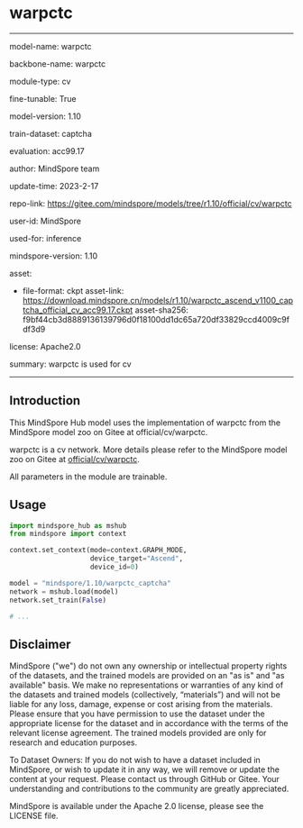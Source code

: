 # warpctc

---

model-name: warpctc

backbone-name: warpctc

module-type: cv

fine-tunable: True

model-version: 1.10

train-dataset: captcha

evaluation: acc99.17

author: MindSpore team

update-time: 2023-2-17

repo-link: <https://gitee.com/mindspore/models/tree/r1.10/official/cv/warpctc>

user-id: MindSpore

used-for: inference

mindspore-version: 1.10

asset:

-
    file-format: ckpt
    asset-link: <https://download.mindspore.cn/models/r1.10/warpctc_ascend_v1100_captcha_official_cv_acc99.17.ckpt>
    asset-sha256: f9bf44cb3d8889136139796d0f18100dd1dc65a720df33829ccd4009c9fdf3d9

license: Apache2.0

summary: warpctc is used for cv

---

## Introduction

This MindSpore Hub model uses the implementation of warpctc from the MindSpore model zoo on Gitee at official/cv/warpctc.

warpctc is a cv network. More details please refer to the MindSpore model zoo on Gitee at [official/cv/warpctc](https://gitee.com/mindspore/models/blob/r1.10/official/cv/warpctc/README.md).

All parameters in the module are trainable.

## Usage

```python
import mindspore_hub as mshub
from mindspore import context

context.set_context(mode=context.GRAPH_MODE,
                    device_target="Ascend",
                    device_id=0)

model = "mindspore/1.10/warpctc_captcha"
network = mshub.load(model)
network.set_train(False)

# ...
```

## Disclaimer

MindSpore ("we") do not own any ownership or intellectual property rights of the datasets, and the trained models are provided on an "as is" and "as available" basis. We make no representations or warranties of any kind of the datasets and trained models (collectively, “materials”) and will not be liable for any loss, damage, expense or cost arising from the materials. Please ensure that you have permission to use the dataset under the appropriate license for the dataset and in accordance with the terms of the relevant license agreement. The trained models provided are only for research and education purposes.

To Dataset Owners: If you do not wish to have a dataset included in MindSpore, or wish to update it in any way, we will remove or update the content at your request. Please contact us through GitHub or Gitee. Your understanding and contributions to the community are greatly appreciated.

MindSpore is available under the Apache 2.0 license, please see the LICENSE file.
